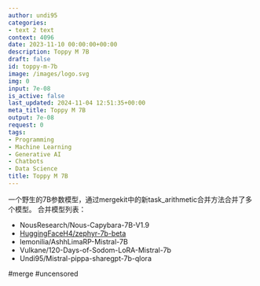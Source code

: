 ```yaml
---
author: undi95
categories:
- text 2 text
context: 4096
date: 2023-11-10 00:00:00+00:00
description: Toppy M 7B
draft: false
id: toppy-m-7b
image: /images/logo.svg
img: 0
input: 7e-08
is_active: false
last_updated: 2024-11-04 12:51:35+00:00
meta_title: Toppy M 7B
output: 7e-08
request: 0
tags:
- Programming
- Machine Learning
- Generative AI
- Chatbots
- Data Science
title: Toppy M 7B
---
```
















一个野生的7B参数模型，通过mergekit中的新task_arithmetic合并方法合并了多个模型。
合并模型列表：
- NousResearch/Nous-Capybara-7B-V1.9
- [HuggingFaceH4/zephyr-7b-beta](/huggingfaceh4/zephyr-7b-beta)
- lemonilia/AshhLimaRP-Mistral-7B
- Vulkane/120-Days-of-Sodom-LoRA-Mistral-7b
- Undi95/Mistral-pippa-sharegpt-7b-qlora

#merge #uncensored

